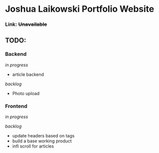 # Joshua Laikowski Portfolio Website
### Link: ~~Unavailable~~
## TODO: 

### Backend
*in progress*
- article backend

*backlog*
- Photo upload

### Frontend
*in progress*

*backlog*
- update headers based on tags
- build a base working product
- infi scroll for articles